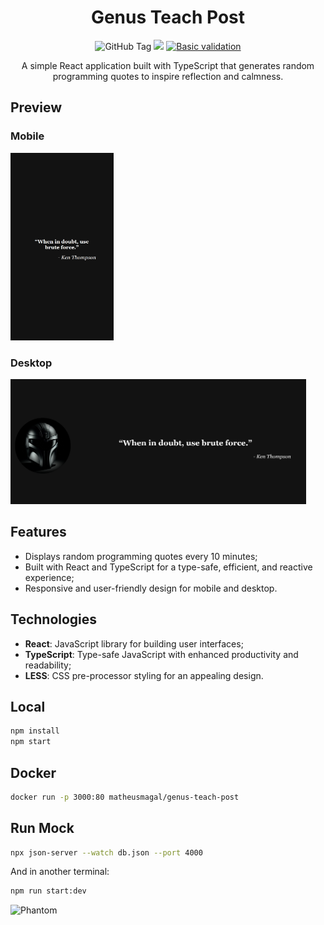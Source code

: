<div align="center">

# Genus Teach Post
![GitHub Tag](https://img.shields.io/github/v/tag/matheusmfranco/genus-teach-post) ![](https://img.shields.io/badge/Framework-react-brightgreen) [![Basic validation](https://github.com/actions/labeler/actions/workflows/basic-validation.yml/badge.svg?branch=main)](https://github.com/actions/labeler/actions/workflows/basic-validation.yml)

A simple React application built with TypeScript that generates random programming quotes to inspire reflection and calmness.

</div>

## Preview 
### Mobile
<img src="/prints/mobile.png" height="300" />

### Desktop
<img src="/prints/desktop.png" height="200" />

## Features

- Displays random programming quotes every 10 minutes;
- Built with React and TypeScript for a type-safe, efficient, and reactive experience;
- Responsive and user-friendly design for mobile and desktop.

## Technologies

- **React**: JavaScript library for building user interfaces;
- **TypeScript**: Type-safe JavaScript with enhanced productivity and readability;
- **LESS**: CSS pre-processor styling for an appealing design.

## Local

```bash
npm install
npm start
```

## Docker

```bash
docker run -p 3000:80 matheusmagal/genus-teach-post
```

## Run Mock
```bash
npx json-server --watch db.json --port 4000
```
And in another terminal:
```bash
npm run start:dev
```

![Phantom](https://64.media.tumblr.com/77972cf8d91bfd75e520f637f9795098/tumblr_n8qf1jYwcs1r0j0yso1_400.gif)